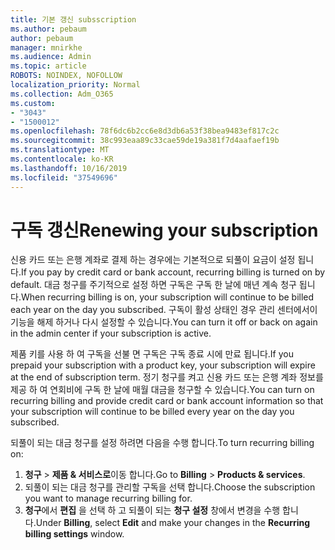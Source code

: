 ```yaml
---
title: 기본 갱신 subsscription
ms.author: pebaum
author: pebaum
manager: mnirkhe
ms.audience: Admin
ms.topic: article
ROBOTS: NOINDEX, NOFOLLOW
localization_priority: Normal
ms.collection: Adm_O365
ms.custom:
- "3043"
- "1500012"
ms.openlocfilehash: 78f6dc6b2cc6e8d3db6a53f38bea9483ef817c2c
ms.sourcegitcommit: 38c993eaa89c33cae59de19a381f7d4aafaef19b
ms.translationtype: MT
ms.contentlocale: ko-KR
ms.lasthandoff: 10/16/2019
ms.locfileid: "37549696"
---
```

# <a name="renewing-your-subscription"></a><span data-ttu-id="f9061-102">구독 갱신</span><span class="sxs-lookup"><span data-stu-id="f9061-102">Renewing your subscription</span></span>

<span data-ttu-id="f9061-103">신용 카드 또는 은행 계좌로 결제 하는 경우에는 기본적으로 되풀이 요금이 설정 됩니다.</span><span class="sxs-lookup"><span data-stu-id="f9061-103">If you pay by credit card or bank account, recurring billing is turned on by default.</span></span> <span data-ttu-id="f9061-104">대금 청구를 주기적으로 설정 하면 구독은 구독 한 날에 매년 계속 청구 됩니다.</span><span class="sxs-lookup"><span data-stu-id="f9061-104">When recurring billing is on, your subscription will continue to be billed each year on the day you subscribed.</span></span> <span data-ttu-id="f9061-105">구독이 활성 상태인 경우 관리 센터에서이 기능을 해제 하거나 다시 설정할 수 있습니다.</span><span class="sxs-lookup"><span data-stu-id="f9061-105">You can turn it off or back on again in the admin center if your subscription is active.</span></span>

<span data-ttu-id="f9061-106">제품 키를 사용 하 여 구독을 선불 면 구독은 구독 종료 시에 만료 됩니다.</span><span class="sxs-lookup"><span data-stu-id="f9061-106">If you prepaid your subscription with a product key, your subscription will expire at the end of subscription term.</span></span> <span data-ttu-id="f9061-107">정기 청구를 켜고 신용 카드 또는 은행 계좌 정보를 제공 하 여 연회비에 구독 한 날에 매월 대금을 청구할 수 있습니다.</span><span class="sxs-lookup"><span data-stu-id="f9061-107">You can turn on recurring billing and provide credit card or bank account information so that your subscription will continue to be billed every year on the day you subscribed.</span></span>

<span data-ttu-id="f9061-108">되풀이 되는 대금 청구를 설정 하려면 다음을 수행 합니다.</span><span class="sxs-lookup"><span data-stu-id="f9061-108">To turn recurring billing on:</span></span> 

1. <span data-ttu-id="f9061-109">**청구** > **제품 & 서비스로**이동 합니다.</span><span class="sxs-lookup"><span data-stu-id="f9061-109">Go to **Billing** > **Products & services**.</span></span>
2. <span data-ttu-id="f9061-110">되풀이 되는 대금 청구를 관리할 구독을 선택 합니다.</span><span class="sxs-lookup"><span data-stu-id="f9061-110">Choose the subscription you want to manage recurring billing for.</span></span>
3. <span data-ttu-id="f9061-111">**청구**에서 **편집** 을 선택 하 고 되풀이 되는 **청구 설정** 창에서 변경을 수행 합니다.</span><span class="sxs-lookup"><span data-stu-id="f9061-111">Under **Billing**, select **Edit** and make your changes in the **Recurring billing settings** window.</span></span> 